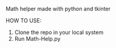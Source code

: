 Math helper made with python and tkinter

HOW TO USE:
1. Clone the repo in your local system 
2. Run Math-Help.py 
